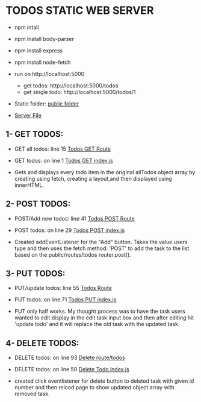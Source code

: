 # TODOS STATIC WEB SERVER
- npm intall
- npm install body-parser
- npm install express
- npm install node-fetch

- run on http://localhost:5000
    - get todos: http://localhost:5000/todos
    - get single todo: http://localhost:5000/todos/1

- Static folder: [public folder](https://github.com/maggiemcc/todo-static-api/blob/master/public)

* [Server File](https://github.com/maggiemcc/todo-static-api/blob/master/server.js)

## 1- GET TODOS:
- GET all todos: line 15
[Todos GET Route](https://github.com/maggiemcc/todo-static-api/blob/master/routes/todos.js)

- GET todos: on line 1
[Todos GET index.js](https://github.com/maggiemcc/todo-static-api/blob/master/public/index.js)
- Gets and displays every todo item in the original allTodos object array by creating using fetch, creating a layout,and then displayed using innerHTML.

   
## 2- POST TODOS:
- POST/Add new todos: line 41
[Todos POST Route](https://github.com/maggiemcc/todo-static-api/blob/master/routes/todos.js)

- POST todos: on line 29
[Todos POST index.js](https://github.com/maggiemcc/todo-static-api/blob/master/public/index.js)
- Created addEventListener for the "Add" button. Takes the value users type and then uses the fetch method: 'POST' to add the task to the list based on the public/routes/todos router.post().


## 3- PUT TODOS:
- PUT/update todos: line 55
[Todos Route](https://github.com/maggiemcc/todo-static-api/blob/master/routes/todos.js)

- PUT todos: on line 71
[Todos PUT index.js](https://github.com/maggiemcc/todo-static-api/blob/master/public/index.js)

- PUT only half works. My thought process was to have the task users wanted to edit display in the edit task input box and then after editing hit 'update todo' and it will replace the old task with the updated task.

## 4- DELETE TODOS:
- DELETE todos: on line 93
[Delete route/todos](https://github.com/maggiemcc/todo-static-api/blob/master/routes/todos.js)

- DELETE todos: on line 50
[Delete Todo index.js](https://github.com/maggiemcc/todo-static-api/blob/master/public/index.js)
 - created click eventlistener for delete button to deleted task with given id number and then reload page to show updated object array with removed task.